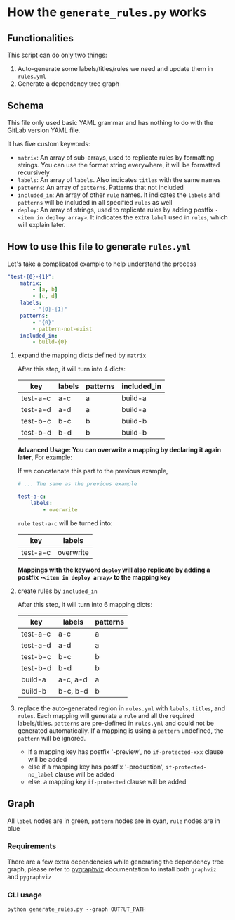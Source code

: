 # How the `generate_rules.py` works

## Functionalities

This script can do only two things:

1. Auto-generate some labels/titles/rules we need and update them in `rules.yml`
2. Generate a dependency tree graph

## Schema

This file only used basic YAML grammar and has nothing to do with the GitLab version YAML file.

It has five custom keywords:

- `matrix`: An array of sub-arrays, used to replicate rules by formatting strings. You can use the format string everywhere, it will be formatted recursively
- `labels`: An array of `labels`. Also indicates `titles` with the same names
- `patterns`: An array of `patterns`. Patterns that not included
- `included_in`: An array of other `rule` names. It indicates the `labels` and `patterns` will be included in all specified `rules` as well
- `deploy`: An array of strings, used to replicate rules by adding postfix `-<item in deploy array>`. It indicates the extra `label` used in `rules`, which will explain later.

## How to use this file to generate `rules.yml`

Let's take a complicated example to help understand the process

```yaml
"test-{0}-{1}":
    matrix:
        - [a, b]
        - [c, d]
    labels:
        - "{0}-{1}"
    patterns:
        - "{0}"
        - pattern-not-exist
    included_in:
        - build-{0}
```

1. expand the mapping dicts defined by `matrix`

   After this step, it will turn into 4 dicts:

   | key      | labels | patterns | included_in |
   | -------- | ------ | -------- | ----------- |
   | test-a-c | a-c    | a        | build-a     |
   | test-a-d | a-d    | a        | build-a     |
   | test-b-c | b-c    | b        | build-b     |
   | test-b-d | b-d    | b        | build-b     |

   **Advanced Usage: You can overwrite a mapping by declaring it again later**, For example:

   If we concatenate this part to the previous example,

    ```yaml
    # ... The same as the previous example
    
    test-a-c:
        labels:
            - overwrite
    ```

   `rule` `test-a-c` will be turned into:

   | key      | labels    |
   | -------- | --------- |
   | test-a-c | overwrite |

   **Mappings with the keyword `deploy` will also replicate by adding a postfix `-<item in deploy array>` to the mapping key**

2. create rules by `included_in`

   After this step, it will turn into 6 mapping dicts:

   | key      | labels   | patterns |
   | -------- | -------- | -------- |
   | test-a-c | a-c      | a        |
   | test-a-d | a-d      | a        |
   | test-b-c | b-c      | b        |
   | test-b-d | b-d      | b        |
   | build-a  | a-c, a-d | a        |
   | build-b  | b-c, b-d | b        |

3. replace the auto-generated region in `rules.yml` with `labels`, `titles`, and `rules`. Each mapping will generate a `rule` and all the required labels/titles. `patterns` are pre-defined in `rules.yml` and could not be generated automatically. If a mapping is using a `pattern` undefined, the `pattern` will be ignored.

   - If a mapping key has postfix '-preview', no `if-protected-xxx` clause will be added
   - else if a mapping key has postfix '-production', `if-protected-no_label` clause will be added
   - else: a mapping key `if-protected` clause will be added

## Graph

All `label` nodes are in green, `pattern` nodes are in cyan, `rule` nodes are in blue

### Requirements

There are a few extra dependencies while generating the dependency tree graph, please refer to [pygraphviz](https://github.com/pygraphviz/pygraphviz/blob/master/INSTALL.txt) documentation to install both `graphviz` and `pygraphviz`

### CLI usage

`python generate_rules.py --graph OUTPUT_PATH`
